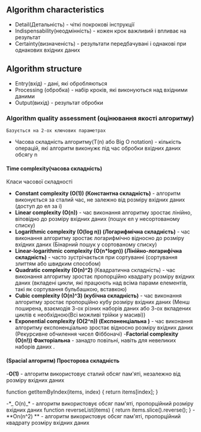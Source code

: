 ## Algorithm characteristics

- Detail(Детальність) - чіткі покрокові інструкції
- Indispensability(неодмінність) - кожен крок важливий і впливає на результат
- Certainty(визначеність) - результати передбачувані і однакові при однакових вхідних даних

## Algorithm structure

- Entry(вхід) - дані, які обробляються
- Processing (обробка) - набір кроків, які виконуються над вхідними даними
- Output(вихід) - результат обробки

### Algorithm quality assessment (оцінювання якості алгоритму)

    Базується на 2-ох ключових параметрах

- Часова складність алгоритму(T(n) або Big O notation) - кількість операцій, які алгоритм виконужє під час обробки вхідних даних обсягу n

#### Time complexity(часова складність)

Класи часової складності

- **Constant complexity (O(1)) (Константна складність)** - алгоритм виконується за сталий час, не залежно від розміру вхідних даних (доступ до ел за i)
- **Linear complexity (O(n))** - час виконання алгоритму зростає лінійно, віповідно до розміру вхідних даних (пошук ел у несортованому списку)
- **Logarithmic complexity (O(log n)) (Логарифмічна складність)** - час виконання алгоритму зростає логарифмічно відносно до розміру вхідних даних (Бінарний пошук у сортованому списку)
- **Linear-logarithmic complexity (O(n\*logn)) (Лінійно-логарифічна складність)** - часто зустрічається при сортуванні (сортування злиттям або швидким способом)
- **Quadratic complexity (O(n)^2)** (Квадратична складність) - час виконання алгоритму зростає пропорційно квадрату розміру вхідних даних (вкладені цикли, які працюють над всіма парами елементів, такі як сортування бульбашкою, вставкою)
- **Cubic complexity (O(n)^3) (кубічна складність)** - час виконання алгоритму зростає пропорційно кубу розміру вхідних даних (Менш поширена, взаємодія 3-ох різних наборів даних або 3-ох вкладених циклів є необхідною(Всі можливі трійки у масиві))
- **Exponential complexity (O(2^n)) (Експоненціальна )** - час виконання алгоритму експоненціально зростає відносно розміру вхідних даних (Рекурсивне обчилення чисел Фіббоначі) -**Factorial complexity (O(n!)) Факторіальна** - занадто повільні, навіть для невеликих наборів даних .

#### (Spacial алгоритм) Просторова складність

-**O(1)** - алгоритм використовує сталий обсяг пам'яті, незалежно від розміру вхідних даних

function getItemByIndex(items, index) {
return items[index];
}

-\*_ O(n)_\* - алгоритм використовує обсяг пам'яті, пропорційний розміру вхідних даних
function reverseList(items) {
return items.slice().reverse();
}
-\*\*On(n^2) \*\* - алгоритм використовує обсяг пам'яті, пропорційний квадрату розміру вхідних даних
